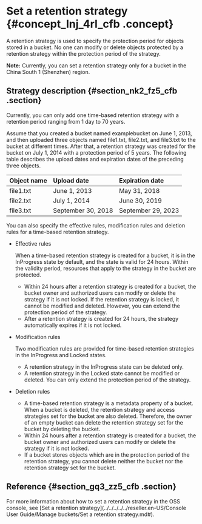 # Set a retention strategy {#concept_lnj_4rl_cfb .concept}

A retention strategy is used to specify the protection period for objects stored in a bucket. No one can modify or delete objects protected by a retention strategy within the protection period of the strategy.

**Note:** Currently, you can set a retention strategy only for a bucket in the China South 1 \(Shenzhen\) region.

## Strategy description {#section_nk2_fz5_cfb .section}

Currently, you can only add one time-based retention strategy with a retention period ranging from 1 day to 70 years.

Assume that you created a bucket named examplebucket on June 1, 2013, and then uploaded three objects named file1.txt, file2.txt, and file3.txt to the bucket at different times. After that, a retention strategy was created for the bucket on July 1, 2014 with a protection period of 5 years. The following table describes the upload dates and expiration dates of the preceding three objects.

|Object name|Upload date|Expiration date|
|:----------|:----------|:--------------|
|file1.txt|June 1, 2013|May 31, 2018|
|file2.txt|July 1, 2014|June 30, 2019|
|file3.txt|September 30, 2018|September 29, 2023|

You can also specify the effective rules, modification rules and deletion rules for a time-based retention strategy.

-   Effective rules

    When a time-based retention strategy is created for a bucket, it is in the InProgress state by default, and the state is valid for 24 hours. Within the validity period, resources that apply to the strategy in the bucket are protected.

    -   Within 24 hours after a retention strategy is created for a bucket, the bucket owner and authorized users can modify or delete the strategy if it is not locked. If the retention strategy is locked, it cannot be modified and deleted. However, you can extend the protection period of the strategy.
    -   After a retention strategy is created for 24 hours, the strategy automatically expires if it is not locked.
-   Modification rules

    Two modification rules are provided for time-based retention strategies in the InProgress and Locked states.

    -   A retention strategy in the InProgress state can be deleted only.
    -   A retention strategy in the Locked state cannot be modified or deleted. You can only extend the protection period of the strategy.
-   Deletion rules
    -   A time-based retention strategy is a metadata property of a bucket. When a bucket is deleted, the retention strategy and access strategies set for the bucket are also deleted. Therefore, the owner of an empty bucket can delete the retention strategy set for the bucket by deleting the bucket.
    -   Within 24 hours after a retention strategy is created for a bucket, the bucket owner and authorized users can modify or delete the strategy if it is not locked.
    -   If a bucket stores objects which are in the protection period of the retention strategy, you cannot delete neither the bucket nor the retention strategy set for the bucket.

## Reference {#section_gq3_zz5_cfb .section}

For more information about how to set a retention strategy in the OSS console, see [Set a retention strategy](../../../../../reseller.en-US/Console User Guide/Manage buckets/Set a retention strategy.md#).

